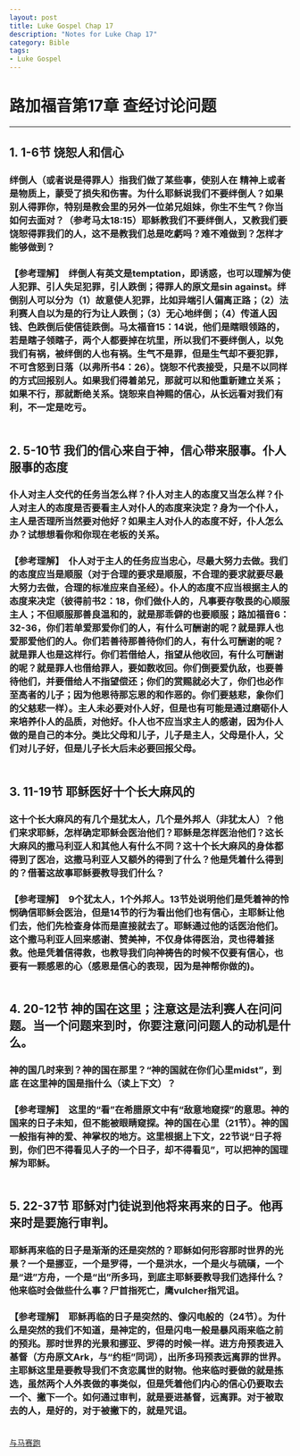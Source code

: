 ```yaml
--- 
layout: post
title: Luke Gospel Chap 17
description: "Notes for Luke Chap 17"
category: Bible
tags: 
- Luke Gospel
---
```


# 路加福音第17章 查经讨论问题

----------------

## 1. 1-6节  饶恕人和信心<br>
### 绊倒人（或者说是得罪人）指我们做了某些事，使别人在 精神上或者是物质上，蒙受了损失和伤害。为什么耶稣说我们不要绊倒人？如果别人得罪你，特别是教会里的另外一位弟兄姐妹，你生不生气？你当如何去面对？（参考马太18:15）耶稣教我们不要绊倒人，又教我们要饶恕得罪我们的人，这不是教我们总是吃虧吗？难不难做到？怎样才能够做到？<br>
### **【参考理解】** &nbsp;绊倒人有英文是temptation，即诱惑，也可以理解为使人犯罪、引人失足犯罪，引人跌倒；得罪人的原文是sin against。绊倒别人可以分为（1）故意使人犯罪，比如异端引人偏离正路；（2）法利赛人自以为是的行为让人跌倒；（3）无心地绊倒；（4）传道人因钱、色跌倒后使信徒跌倒。马太福音15：14说，他们是瞎眼领路的，若是瞎子领瞎子，两个人都要掉在坑里，所以我们不要绊倒人，以免我们有祸，被绊倒的人也有祸。生气不是罪，但是生气却不要犯罪，不可含怒到日落（以弗所书4：26）。饶恕不代表接受，只是不以同样的方式回报别人。如果我们得着弟兄，那就可以和他重新建立关系；如果不行，那就断绝关系。饶恕来自神赐的信心，从长远看对我们有利，不一定是吃亏。<br><br>

## 2. 5-10节  我们的信心来自于神，信心带来服事。仆人服事的态度<br>
### 仆人对主人交代的任务当怎么样？仆人对主人的态度又当怎么样？仆人对主人的态度是否要看主人对仆人的态度来決定？身为一个仆人，主人是否理所当然要对他好？如果主人对仆人的态度不好，仆人怎么办？试想想看你和你现在老板的关系。<br>
### **【参考理解】** &nbsp;仆人对于主人的任务应当忠心，尽最大努力去做。我们的态度应当是顺服（对于合理的要求是顺服，不合理的要求就要尽最大努力去做，合理的标准应来自圣经）。仆人的态度不应当根据主人的态度来决定（彼得前书2：18，你们做仆人的，凡事要存敬畏的心顺服主人；不但顺服那善良温和的，就是那乖僻的也要顺服；路加福音6：32-36，你们若单爱那爱你们的人，有什么可酬谢的呢？就是罪人也爱那爱他们的人。你们若善待那善待你们的人，有什么可酬谢的呢？就是罪人也是这样行。你们若借给人，指望从他收回，有什么可酬谢的呢？就是罪人也借给罪人，要如数收回。你们倒要爱仇敌，也要善待他们，并要借给人不指望偿还；你们的赏赐就必大了，你们也必作至高者的儿子；因为他恩待那忘恩的和作恶的。你们要慈悲，象你们的父慈悲一样）。主人未必要对仆人好，但是也有可能是通过磨砺仆人来培养仆人的品质，对他好。仆人也不应当求主人的感谢，因为仆人做的是自己的本分。类比父母和儿子，儿子是主人，父母是仆人，父们对儿子好，但是儿子长大后未必要回报父母。<br><br>

## 3. 11-19节  耶稣医好十个长大麻风的<br>
### 这十个长大麻风的有几个是犹太人，几个是外邦人（非犹太人）？他们来求耶稣，怎样确定耶稣会医治他们？耶稣是怎样医治他们？这长大麻风的撒马利亚人和其他人有什么不同？这十个长大麻风的身体都得到了医冶，这撒马利亚人又额外的得到了什么？他是凭着什么得到的？借著这故事耶稣要教导我们什么？<br>
### **【参考理解】** &nbsp;9个犹太人，1个外邦人。13节处说明他们是凭着神的怜悯确信耶稣会医治，但是14节的行为看出他们也有信心，主耶稣让他们去，他们先检查身体而是直接就去了。耶稣通过他的话医治他们。这个撒马利亚人回来感谢、赞美神，不仅身体得医治，灵也得着拯救。他是凭着信得救，也教导我们向神祷告的时候不仅要有信心，也要有一颗感恩的心（感恩是信心的表现，因为是神帮你做的)。<br><br>

## 4. 20-12节  神的国在这里；注意这是法利赛人在问问题。当一个问题来到时，你要注意问问题人的动机是什么。<br>
### 神的国几时来到？神的国在那里？“神的国就在你们心里midst”，到底 在这里神的国是指什么（读上下文）？<br>
### **【参考理解】** &nbsp;这里的“看”在希腊原文中有“敌意地窥探”的意思。神的国来的日子未知，但不能被眼睛窥探。神的国在心里（21节）。神的国一般指有神的爱、神掌权的地方。这里根据上下文，22节说“日子将到，你们巴不得看见人子的一个日子，却不得看见”，可以把神的国理解为耶稣。<br><br>

## 5. 22-37节  耶稣对门徒说到他将来再来的日子。他再来时是要施行审判。<br>
### 耶稣再来临的日子是渐渐的还是突然的？耶稣如何形容那时世界的光景？一个是挪亚，一个是罗得，一个是洪水，一个是火与硫磺，一个是“进”方舟，一个是“出”所多玛，到底主耶稣要教导我们选择什么？他来临时会做些什么事？尸首指死亡，鹰vulcher指咒诅。<br>
### **【参考理解】** &nbsp;耶稣再临的日子是突然的、像闪电般的（24节）。为什么是突然的我们不知道，是神定的，但是闪电一般是暴风雨来临之前的预兆。那时世界的光景和挪亚、罗得的时候一样。进方舟预表进入基督（方舟原文Ark，与“约柜”同词），出所多玛预表远离罪的世界。主耶稣这里是要教导我们不贪恋属世的财物。他来临时要做的就是拣选，虽然两个人外表做的事类似，但是凭着他们内心的信心仍要取去一个、撇下一个。如何通过审判，就是要进基督，远离罪。对于被取去的人，是好的，对于被撇下的，就是咒诅。<br><br>

[与马赛跑](http://www.racingwithhorse.org/t/51#reply0)
